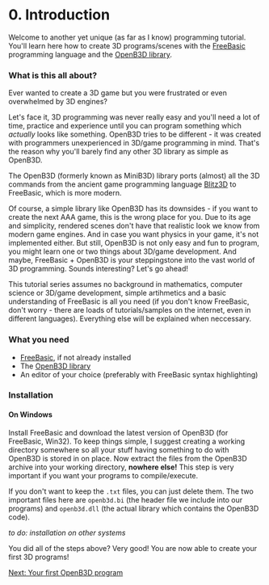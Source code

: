 # 0. Introduction

Welcome to another yet unique (as far as I know) programming tutorial.
You'll learn here how to create 3D programs/scenes with the [FreeBasic](https://www.freebasic.net/) programming language and the [OpenB3D library](https://sourceforge.net/projects/minib3d/).

### What is this all about?

Ever wanted to create a 3D game but you were frustrated or even overwhelmed by 3D engines?

Let's face it, 3D programming was never really easy and you'll need a lot of time, practice and experience until you can program something which *actually* looks like something.
OpenB3D tries to be different - it was created with programmers unexperienced in 3D/game programming in mind. That's the reason why you'll barely find any other 3D library as simple as OpenB3D.

The OpenB3D (formerly known as MiniB3D) library ports (almost) all the 3D commands from the ancient game programming language [Blitz3D](https://blitzresearch.itch.io/blitz3d) to FreeBasic, which is more modern.

Of course, a simple library like OpenB3D has its downsides - if you want to create the next AAA game, this is the wrong place for you. Due to its age and simplicity, rendered scenes don't have that realistic look we know from modern game engines. And in case you want physics in your game, it's not implemented either. But still, OpenB3D is not only easy and fun to program, you might learn one or two things about 3D/game development. And maybe, FreeBasic + OpenB3D is your steppingstone into the vast world of 3D programming. Sounds interesting? Let's go ahead!

This tutorial series assumes no background in mathematics, computer science or 3D/game development, simple artihmetics and a basic understanding of FreeBasic is all you need (if you don't know FreeBasic, don't worry - there are loads of tutorials/samples on the internet, even in different languages). Everything else will be explained when neccessary.

### What you need

* [FreeBasic](https://www.freebasic.net/), if not already installed
* The [OpenB3D library](https://sourceforge.net/projects/minib3d/)
* An editor of your choice (preferably with FreeBasic syntax highlighting)

### Installation

#### On Windows

Install FreeBasic and download the latest version of OpenB3D (for FreeBasic, Win32). To keep things simple, I suggest creating a working directory somewhere so all your stuff having something to do with OpenB3D is stored in on place. Now extract the files from the OpenB3D archive into your working directory, **nowhere else!** This step is very important if you want your programs to compile/execute.

If you don't want to keep the `.txt` files, you can just delete them. The two important files here are `openb3d.bi` (the header file we include into our programs) and `openb3d.dll` (the actual library which contains the OpenB3D code).

*to do: installation on other systems*

You did all of the steps above? Very good! You are now able to create your first 3D programs!

[Next: Your first OpenB3D program](first.md)